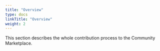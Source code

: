 ```yaml
---
title: "Overview"
type: docs
linkTitle: "Overview"
weight: 2
---
```


This section describes the whole contribution process to the Community Marketplace.
